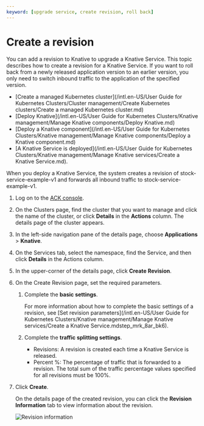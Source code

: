 ```yaml
---
keyword: [upgrade service, create revision, roll back]
---
```


# Create a revision

You can add a revision to Knative to upgrade a Knative Service. This topic describes how to create a revision for a Knative Service. If you want to roll back from a newly released application version to an earlier version, you only need to switch inbound traffic to the application of the specified version.

-   [Create a managed Kubernetes cluster](/intl.en-US/User Guide for Kubernetes Clusters/Cluster management/Create Kubernetes clusters/Create a managed Kubernetes cluster.md)
-   [Deploy Knative](/intl.en-US/User Guide for Kubernetes Clusters/Knative management/Manage Knative components/Deploy Knative.md)
-   [Deploy a Knative component](/intl.en-US/User Guide for Kubernetes Clusters/Knative management/Manage Knative components/Deploy a Knative component.md)
-   [A Knative Service is deployed](/intl.en-US/User Guide for Kubernetes Clusters/Knative management/Manage Knative services/Create a Knative Service.md).

When you deploy a Knative Service, the system creates a revision of stock-service-example-v1 and forwards all inbound traffic to stock-service-example-v1.

1.  Log on to the [ACK console](https://cs.console.aliyun.com).

2.  On the Clusters page, find the cluster that you want to manage and click the name of the cluster, or click **Details** in the **Actions** column. The details page of the cluster appears.

3.  In the left-side navigation pane of the details page, choose **Applications** \> **Knative**.

4.  On the Services tab, select the namespace, find the Service, and then click **Details** in the Actions column.

5.  In the upper-corner of the details page, click **Create Revision**.

6.  On the Create Revision page, set the required parameters.

    1.  Complete the **basic settings**.

        For more information about how to complete the basic settings of a revision, see [Set revision parameters](/intl.en-US/User Guide for Kubernetes Clusters/Knative management/Manage Knative services/Create a Knative Service.mdstep_mrk_8ar_bk6).

    2.  Complete the **traffic splitting settings**.

        -   Revisions: A revision is created each time a Knative Service is released.
        -   Percent %: The percentage of traffic that is forwarded to a revision. The total sum of the traffic percentage values specified for all revisions must be 100%.
7.  Click **Create**.

    On the details page of the created revision, you can click the **Revision Information** tab to view information about the revision.

    ![Revision information](https://static-aliyun-doc.oss-accelerate.aliyuncs.com/assets/img/en-US/6065359951/p97823.png)


